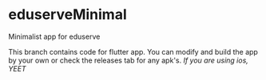 # eduserveMinimal
Minimalist app for eduserve

This branch contains code for flutter app. You can modify and build the app by your own or check the releases tab for any apk's.
*If you are using ios, YEET*
